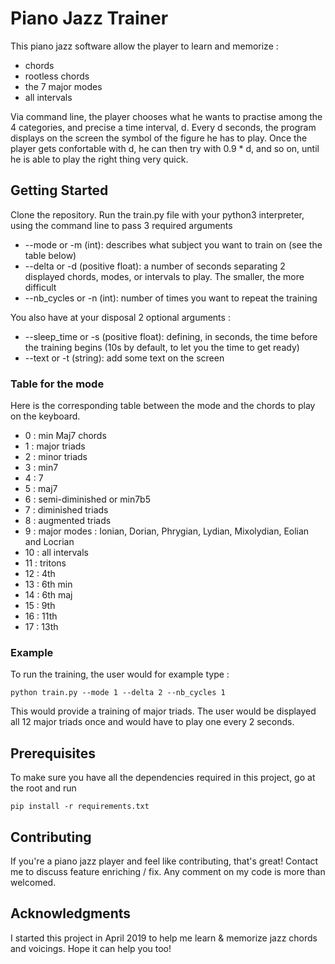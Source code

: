 # Piano Jazz Trainer

This piano jazz software allow the player to learn and memorize :
* chords
* rootless chords 
* the 7 major modes 
* all intervals

Via command line, the player chooses what he wants to practise among the 4 categories, and precise a time interval, d. 
Every d seconds, the program displays on the screen the symbol of the figure he has to play. 
Once the player gets confortable with d, he can then try with 0.9 * d, and so on, until he is able to play the right thing very quick.

## Getting Started

Clone the repository. Run the train.py file with your python3 interpreter, using the command line to pass 3 required arguments
* --mode or -m (int): describes what subject you want to train on (see the table below)
* --delta or -d (positive float): a number of seconds separating 2 displayed chords, modes, or intervals to play. The smaller, the more difficult
* --nb_cycles or -n (int): number of times you want to repeat the training

You also have at your disposal 2 optional arguments :
* --sleep_time or -s (positive float): defining, in seconds, the time before the training begins (10s by default, to let you the time to get ready)
* --text or -t (string): add some text on the screen

### Table for the mode

Here is the corresponding table between the mode and the chords to play on the keyboard.
* 0 : min Maj7 chords
* 1 : major triads
* 2 : minor triads
* 3 : min7
* 4 : 7
* 5 : maj7
* 6 : semi-diminished or min7b5
* 7 : diminished triads
* 8 : augmented triads
* 9 : major modes : Ionian, Dorian, Phrygian, Lydian, Mixolydian, Eolian and Locrian
* 10 : all intervals
* 11 : tritons
* 12 : 4th
* 13 : 6th min
* 14 : 6th maj
* 15 : 9th
* 16 : 11th
* 17 : 13th

### Example
To run the training, the user would for example type :
```
python train.py --mode 1 --delta 2 --nb_cycles 1
```
This would provide a training of major triads. The user would be displayed all 12 major triads once and would have to play one every 2 seconds.

## Prerequisites

To make sure you have all the dependencies required in this project, go at the root and run

```
pip install -r requirements.txt
```

## Contributing

If you're a piano jazz player and feel like contributing, that's great! Contact me to discuss feature enriching / fix. Any comment on my code is more than welcomed.

## Acknowledgments

I started this project in April 2019 to help me learn & memorize jazz chords and voicings. Hope it can help you too!
